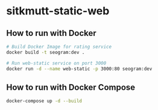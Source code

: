 # sitkmutt-static-web

## How to run with Docker

```bash
# Build Docker Image for rating service
docker build -t seogram:dev .

# Run web-static service on port 3000
docker run -d --name web-static -p 3000:80 seogram:dev
```

## How to run with Docker Compose

```bash
docker-compose up -d --build
```
